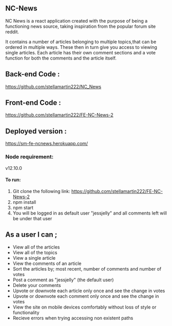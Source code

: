 ## NC-News

NC News is a react application created with the purpose of being a functioning news source, taking inspiration from the popular forum site reddit.

It contains a number of articles belonging to multiple topics,that can be ordered in multiple ways. These then in turn give you access to viewing single articles. Each article has their own comment sections and a vote function for both the comments and the article itself. 

## Back-end Code :
https://github.com/stellamartin222/NC_News

## Front-end Code :
https://github.com/stellamartin222/FE-NC-News-2

## Deployed version :
https://sm-fe-ncnews.herokuapp.com/

### Node requirement:
v12.10.0

#### To run:
1. Git clone the following link: https://github.com/stellamartin222/FE-NC-News-2
2. npm install
3. npm start
4. You will be logged in as default user "jessjelly" and all comments left will be under that user

## As a user I can ;

- View all of the articles
- View all of the topics 
- View a single article
- View the comments of an article
- Sort the articles by; most recent, number of comments and number of votes 
- Post a comment as "jessjelly" (the default user)
- Delete your comments
- Upvote or downvote each article only once and see the change in votes
- Upvote or downvote each comment only once and see the change in votes
- View the site on mobile devices comfortably without loss of style or functionality
- Recieve errors when trying accessing non existent paths 
